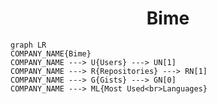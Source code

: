 <h1 align="center">Bime</h1>

```mermaid
graph LR
COMPANY_NAME{Bime}
COMPANY_NAME ---> U{Users} ---> UN[1]
COMPANY_NAME ---> R{Repositories} ---> RN[1]
COMPANY_NAME ---> G{Gists} ---> GN[0]
COMPANY_NAME ---> ML{Most Used<br>Languages}
```

